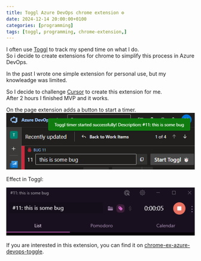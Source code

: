 ```yaml
---
title: Toggl Azure DevOps chrome extension ⚙️
date: 2024-12-14 20:00:00+0100
categories: [programming]
tags: [toggl, programming, chrome-extension,]
---
```


I often use [Toggl](https://toggl.com/) to track my spend time on what I do.  
So i decide to create extensions for chrome to simplify this process in Azure DevOps.

In the past I wrote one simple extension for personal use, but my knowleadge was limited.

So I decide to challenge [Cursor](https://www.cursor.com/) to create this extension for me.  
After 2 hours I finished MVP and it works.

On the page extension adds a button to start a timer.
![Working extension on devops](/assets/images/2024-12-14-01.png)

Effect in Toggl:

![Effect in toggl](/assets/images/2024-12-14-02.png)

If you are interested in this extension, you can find it on [chrome-ex-azure-devops-toggle](https://github.com/polakv93/chrome-ex-azure-devops-toggle).
